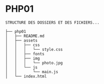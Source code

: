 # PHP01

    STRUCTURE DES DOSSIERS ET DES FICHIERS...

    ├── php01
    │   ├── README.md
    │   ├── assets
    │   │   ├── css
    │   │   │   └── style.css
    │   │   ├── fonts
    │   │   ├── img
    │   │   │   └── photo.jpg
    │   │   └── js
    │   │       └── main.js
    │   └── index.html